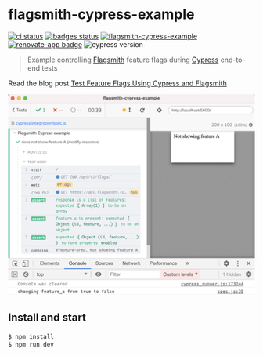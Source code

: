 # flagsmith-cypress-example
[![ci status][ci image]][ci url] [![badges status][badges image]][badges url] [![flagsmith-cypress-example](https://img.shields.io/endpoint?url=https://dashboard.cypress.io/badge/detailed/m7knva/main&style=flat&logo=cypress)](https://dashboard.cypress.io/projects/m7knva/runs)
[![renovate-app badge][renovate-badge]][renovate-app] ![cypress version](https://img.shields.io/badge/cypress-9.7.0-brightgreen)
> Example controlling [Flagsmith](https://flagsmith.com/) feature flags during [Cypress](https://www.cypress.io) end-to-end tests

Read the blog post [Test Feature Flags Using Cypress and Flagsmith](https://glebbahmutov.com/blog/test-feature-flags/)

![Override the feature_a flag during the test](./images/override.png)

## Install and start

```shell
$ npm install
$ npm run dev
```

[renovate-badge]: https://img.shields.io/badge/renovate-app-blue.svg
[renovate-app]: https://renovateapp.com/
[ci image]: https://github.com/bahmutov/flagsmith-cypress-example/workflows/ci/badge.svg?branch=main
[ci url]: https://github.com/bahmutov/flagsmith-cypress-example/actions
[badges image]: https://github.com/bahmutov/flagsmith-cypress-example/workflows/badges/badge.svg?branch=main
[badges url]: https://github.com/bahmutov/flagsmith-cypress-example/actions
